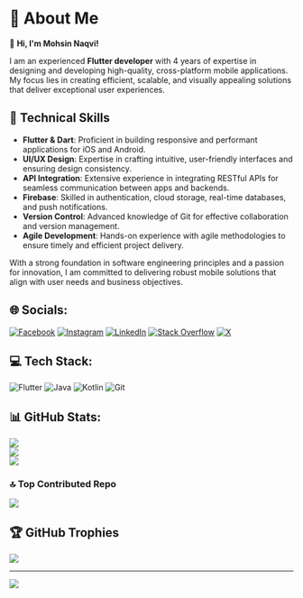 # 💫 About Me  

👋 **Hi, I'm Mohsin Naqvi!**  

I am an experienced **Flutter developer** with 4 years of expertise in designing and developing high-quality, cross-platform mobile applications. My focus lies in creating efficient, scalable, and visually appealing solutions that deliver exceptional user experiences.  


## 🔧 Technical Skills  

- **Flutter & Dart**: Proficient in building responsive and performant applications for iOS and Android.  
- **UI/UX Design**: Expertise in crafting intuitive, user-friendly interfaces and ensuring design consistency.  
- **API Integration**: Extensive experience in integrating RESTful APIs for seamless communication between apps and backends.  
- **Firebase**: Skilled in authentication, cloud storage, real-time databases, and push notifications.  
- **Version Control**: Advanced knowledge of Git for effective collaboration and version management.  
- **Agile Development**: Hands-on experience with agile methodologies to ensure timely and efficient project delivery.  


With a strong foundation in software engineering principles and a passion for innovation, I am committed to delivering robust mobile solutions that align with user needs and business objectives.  



## 🌐 Socials:
[![Facebook](https://img.shields.io/badge/Facebook-%231877F2.svg?logo=Facebook&logoColor=white)](https://facebook.com/mohsinnaqvi606) [![Instagram](https://img.shields.io/badge/Instagram-%23E4405F.svg?logo=Instagram&logoColor=white)](https://instagram.com/mohsinnaqvi606) [![LinkedIn](https://img.shields.io/badge/LinkedIn-%230077B5.svg?logo=linkedin&logoColor=white)](https://linkedin.com/in/mohsinnaqvi606) [![Stack Overflow](https://img.shields.io/badge/-Stackoverflow-FE7A16?logo=stack-overflow&logoColor=white)](https://stackoverflow.com/users/mohsinnaqvi606) [![X](https://img.shields.io/badge/X-black.svg?logo=X&logoColor=white)](https://x.com/mohsinnaqvi606) 

## 💻 Tech Stack:
![Flutter](https://img.shields.io/badge/Flutter-%2302569B.svg?style=for-the-badge&logo=Flutter&logoColor=white)
![Java](https://img.shields.io/badge/java-%23ED8B00.svg?style=for-the-badge&logo=openjdk&logoColor=white) 
![Kotlin](https://img.shields.io/badge/kotlin-%237F52FF.svg?style=for-the-badge&logo=kotlin&logoColor=white) 
![Git](https://img.shields.io/badge/git-%23F05033.svg?style=for-the-badge&logo=git&logoColor=white) 


## 📊 GitHub Stats:
![](https://github-readme-stats.vercel.app/api?username=mohsinnaqvi606&theme=dark&hide_border=false&include_all_commits=true&count_private=true)<br/>
![](https://github-readme-streak-stats.herokuapp.com/?user=mohsinnaqvi606&theme=dark&hide_border=false)<br/>
![](https://github-readme-stats.vercel.app/api/top-langs/?username=mohsinnaqvi606&theme=dark&hide_border=false&include_all_commits=true&count_private=true&layout=compact)

### 🔝 Top Contributed Repo
![](https://github-contributor-stats.vercel.app/api?username=mohsinnaqvi606&limit=5&theme=dark&combine_all_yearly_contributions=true)

## 🏆 GitHub Trophies
![](https://github-profile-trophy.vercel.app/?username=mohsinnaqvi606&theme=onedark&no-frame=true&no-bg=false&margin-w=4)

---
[![](https://visitcount.itsvg.in/api?id=mohsinnaqvi606&icon=5&color=1)](https://visitcount.itsvg.in)

<!-- Proudly created with GPRM ( https://gprm.itsvg.in ) -->
